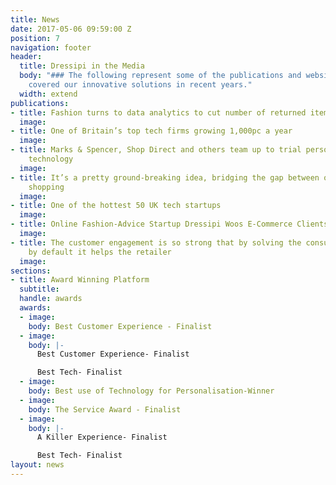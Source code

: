 ```yaml
---
title: News
date: 2017-05-06 09:59:00 Z
position: 7
navigation: footer
header:
  title: Dressipi in the Media
  body: "### The following represent some of the publications and websites that have
    covered our innovative solutions in recent years."
  width: extend
publications:
- title: Fashion turns to data analytics to cut number of returned items
  image: 
- title: One of Britain’s top tech firms growing 1,000pc a year
  image: 
- title: Marks & Spencer, Shop Direct and others team up to trial personalisation
    technology
  image: 
- title: It’s a pretty ground-breaking idea, bridging the gap between online and offline
    shopping
  image: 
- title: One of the hottest 50 UK tech startups
  image: 
- title: Online Fashion-Advice Startup Dressipi Woos E-Commerce Clients
  image: 
- title: The customer engagement is so strong that by solving the consumer’s problems
    by default it helps the retailer
  image: 
sections:
- title: Award Winning Platform
  subtitle: 
  handle: awards
  awards:
  - image: 
    body: Best Customer Experience - Finalist
  - image: 
    body: |-
      Best Customer Experience- Finalist

      Best Tech- Finalist
  - image: 
    body: Best use of Technology for Personalisation-Winner
  - image: 
    body: The Service Award - Finalist
  - image: 
    body: |-
      A Killer Experience- Finalist

      Best Tech- Finalist
layout: news
---
```


